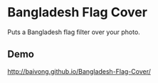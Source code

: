 # Bangladesh Flag Cover
Puts a Bangladesh flag filter over your photo.

## Demo
http://baivong.github.io/Bangladesh-Flag-Cover/
